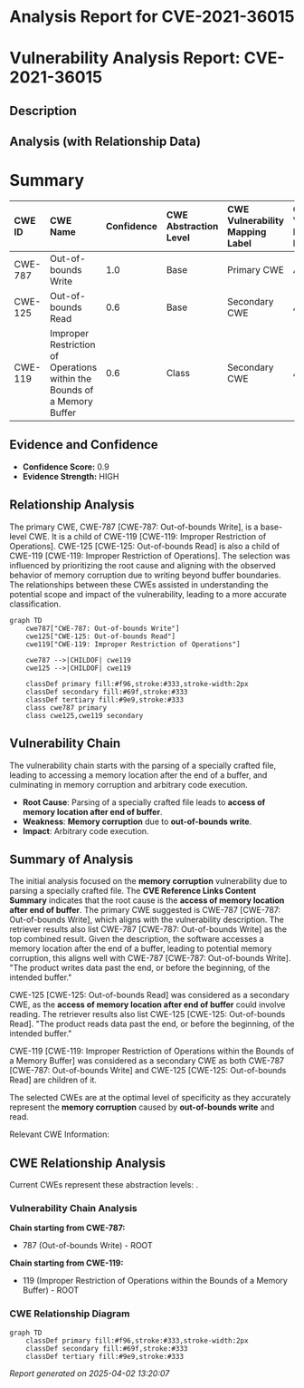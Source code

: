 # Analysis Report for CVE-2021-36015

# Vulnerability Analysis Report: CVE-2021-36015

## Description



## Analysis (with Relationship Data)

# Summary
| CWE ID  | CWE Name                       | Confidence | CWE Abstraction Level | CWE Vulnerability Mapping Label | CWE-Vulnerability Mapping Notes |
| :-------- | :----------------------------- | :--------- | :---------------------- | :------------------------------ | :------------------------------ |
| CWE-787 | Out-of-bounds Write          | 1.0        | Base                    | Primary CWE                   | Allowed                         |
| CWE-125 | Out-of-bounds Read            | 0.6        | Base                    | Secondary CWE                  | Allowed                         |
| CWE-119 | Improper Restriction of Operations within the Bounds of a Memory Buffer | 0.6       | Class                    | Secondary CWE                   | Allowed                         |

## Evidence and Confidence

*   **Confidence Score:** 0.9
*   **Evidence Strength:** HIGH

## Relationship Analysis
The primary CWE, CWE-787 [CWE-787: Out-of-bounds Write], is a base-level CWE. It is a child of CWE-119 [CWE-119: Improper Restriction of Operations]. CWE-125 [CWE-125: Out-of-bounds Read] is also a child of CWE-119 [CWE-119: Improper Restriction of Operations]. The selection was influenced by prioritizing the root cause and aligning with the observed behavior of memory corruption due to writing beyond buffer boundaries. The relationships between these CWEs assisted in understanding the potential scope and impact of the vulnerability, leading to a more accurate classification.

```mermaid
graph TD
    cwe787["CWE-787: Out-of-bounds Write"]
    cwe125["CWE-125: Out-of-bounds Read"]
    cwe119["CWE-119: Improper Restriction of Operations"]
    
    cwe787 -->|CHILDOF| cwe119
    cwe125 -->|CHILDOF| cwe119
    
    classDef primary fill:#f96,stroke:#333,stroke-width:2px
    classDef secondary fill:#69f,stroke:#333
    classDef tertiary fill:#9e9,stroke:#333
    class cwe787 primary
    class cwe125,cwe119 secondary
```

## Vulnerability Chain
The vulnerability chain starts with the parsing of a specially crafted file, leading to accessing a memory location after the end of a buffer, and culminating in memory corruption and arbitrary code execution.
  - **Root Cause**: Parsing of a specially crafted file leads to **access of memory location after end of buffer**.
  - **Weakness**: **Memory corruption** due to **out-of-bounds write**.
  - **Impact**: Arbitrary code execution.

## Summary of Analysis
The initial analysis focused on the **memory corruption** vulnerability due to parsing a specially crafted file. The **CVE Reference Links Content Summary** indicates that the root cause is the **access of memory location after end of buffer**. The primary CWE suggested is CWE-787 [CWE-787: Out-of-bounds Write], which aligns with the vulnerability description. The retriever results also list CWE-787 [CWE-787: Out-of-bounds Write] as the top combined result. Given the description, the software accesses a memory location after the end of a buffer, leading to potential memory corruption, this aligns well with CWE-787 [CWE-787: Out-of-bounds Write].
"The product writes data past the end, or before the beginning, of the intended buffer."

CWE-125 [CWE-125: Out-of-bounds Read] was considered as a secondary CWE, as the **access of memory location after end of buffer** could involve reading. The retriever results also list CWE-125 [CWE-125: Out-of-bounds Read].
"The product reads data past the end, or before the beginning, of the intended buffer."

CWE-119 [CWE-119: Improper Restriction of Operations within the Bounds of a Memory Buffer] was considered as a secondary CWE as both CWE-787 [CWE-787: Out-of-bounds Write] and CWE-125 [CWE-125: Out-of-bounds Read] are children of it.

The selected CWEs are at the optimal level of specificity as they accurately represent the **memory corruption** caused by **out-of-bounds write** and read.

Relevant CWE Information:


## CWE Relationship Analysis

Current CWEs represent these abstraction levels: .


### Vulnerability Chain Analysis

**Chain starting from CWE-787:**
- 787 (Out-of-bounds Write) - ROOT


**Chain starting from CWE-119:**
- 119 (Improper Restriction of Operations within the Bounds of a Memory Buffer) - ROOT



### CWE Relationship Diagram

```mermaid
graph TD
    classDef primary fill:#f96,stroke:#333,stroke-width:2px
    classDef secondary fill:#69f,stroke:#333
    classDef tertiary fill:#9e9,stroke:#333
```



*Report generated on 2025-04-02 13:20:07*
